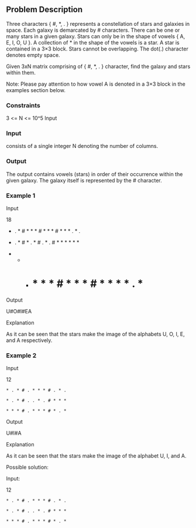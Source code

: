 ## Problem Description
Three characters { #, *, . } represents a constellation of stars and galaxies in space. Each galaxy is demarcated by # characters. There can be one or many stars in a given galaxy. Stars can only be in the shape of vowels { A, E, I, O, U }. A collection of * in the shape of the vowels is a star. A star is contained in a 3×3 block. Stars cannot be overlapping. The dot(.) character denotes empty space.

Given 3xN matrix comprising of { #, *, . } character, find the galaxy and stars within them.

Note: Please pay attention to how vowel A is denoted in a 3×3 block in the examples section below.

### Constraints

3 <= N <= 10^5
Input

### Input 
consists of a single integer N denoting the number of columns.

### Output
The output contains vowels (stars) in order of their occurrence within the given galaxy. The galaxy itself is represented by the # character.

### Example 1

Input

18

* . * # * * * # * * * # * * * . * .

* . * # * . * # . * . # * * * * * *

* * * # * * * # * * * # * * * * . *

Output

U#O#I#EA

Explanation

As it can be seen that the stars make the image of the alphabets U, O, I, E, and A respectively.

### Example 2

Input

12

```
* . * # . * * * # . * .

* . * # . . * . # * * *

* * * # . * * * # * . *
```

Output

U#I#A

Explanation

As it can be seen that the stars make the image of the alphabet U, I, and A.

Possible solution:

Input:

12

```
* . * # . * * * # . * .

* . * # . . * . # * * *

* * * # . * * * # * . *
```

